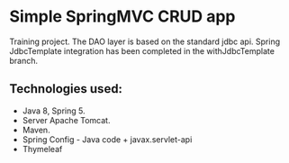 # Simple SpringMVC CRUD app
Training project. The DAO layer is based on the standard jdbc api.
Spring JdbcTemplate integration has been completed in the withJdbcTemplate branch.

## Technologies used:

* Java 8, Spring 5.
* Server Apache Tomcat.
* Maven.
* Spring Config - Java code + javax.servlet-api
* Thymeleaf
